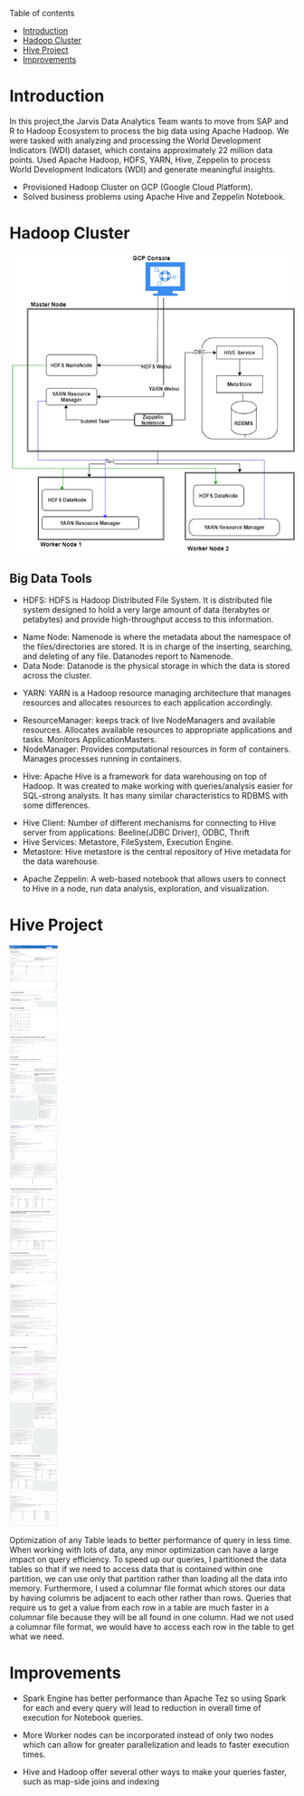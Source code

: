 Table of contents

* [Introduction](#Introduction)
* [Hadoop Cluster](#HadoopCluster)
* [Hive Project](#HiveProject)
* [Improvements](#Improvements)

# Introduction

In this project,the Jarvis Data Analytics Team wants to move from SAP and R to Hadoop Ecosystem to process the big data using Apache  Hadoop.
We were tasked with analyzing and processing the World Development Indicators (WDI) dataset, which contains approximately 22 million data points.
Used Apache Hadoop, HDFS, YARN, Hive, Zeppelin to process World Development Indicators (WDI) and generate meaningful insights.
- Provisioned Hadoop Cluster on GCP (Google Cloud Platform).
- Solved business problems using Apache Hive and Zeppelin Notebook.

# Hadoop Cluster

![my image](./asset/hadoop.png)

## Big Data Tools

* HDFS: HDFS is Hadoop Distributed File System. It is distributed file system designed to hold a very large amount of data (terabytes or petabytes) and provide high-throughput access to this information. 
- Name Node: Namenode is where the metadata about the namespace of the files/directories are stored. It is in charge of the inserting, searching, and deleting of any file. Datanodes report to Namenode.
- Data Node: Datanode is the physical storage in which the data is stored across the cluster.
* YARN: YARN is a Hadoop resource managing architecture that manages resources and allocates resources to each application accordingly.
- ResourceManager: keeps track of live NodeManagers and available resources. Allocates available resources to appropriate applications and tasks. Monitors ApplicationMasters.
- NodeManager: Provides computational resources in form of containers. Manages processes running in containers.
* Hive: Apache Hive is a framework for data warehousing on top of Hadoop. It was created to make working with queries/analysis easier for SQL-strong analysts. It has many similar characteristics to RDBMS with some differences.
- Hive Client: Number of different mechanisms for connecting to Hive server from applications: Beeline(JDBC Driver), ODBC, Thrift
- Hive Services: Metastore, FileSystem, Execution Engine.
- Metastore: Hive metastore is the central repository of Hive metadata for the data warehouse.
* Apache Zeppelin: A web-based notebook that allows users to connect to Hive in a node, run data analysis, exploration, and visualization.

# Hive Project

![my image](./asset/zepplin.png)

Optimization of any Table leads to better performance of query in less time.  When working with lots of data, any minor optimization can have a large impact on query efficiency. To speed up our queries, I partitioned the data tables so that if we need to access data that is contained within one partition, we can use only that partition rather than loading all the data into memory.
Furthermore, I used a columnar file format which stores our data by having columns be adjacent to each other rather than rows. Queries that require us to get a value from each row in a table are much faster in a columnar file because they will be all found in one column. Had we not used a columnar file format, we would have to access each row in the table to get what we need.

# Improvements

- Spark Engine has better performance than Apache Tez so using Spark for each and every query will lead to reduction in overall time of execution for Notebook queries.

- More Worker nodes can be incorporated instead of only two nodes which can allow for greater parallelization and leads to faster execution times.

- Hive and Hadoop offer several other ways to make your queries faster, such as map-side joins and indexing
